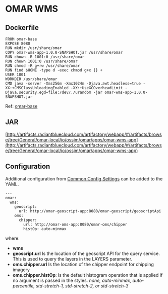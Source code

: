 # OMAR WMS

## Dockerfile
```
FROM omar-base
EXPOSE 8080
RUN mkdir /usr/share/omar
COPY omar-wms-app-1.0.0-SNAPSHOT.jar /usr/share/omar
RUN chown -R 1001:0 /usr/share/omar
RUN chown 1001:0 /usr/share/omar
RUN chmod -R g+rw /usr/share/omar
RUN find $HOME -type d -exec chmod g+x {} +
USER 1001
WORKDIR /usr/share/omar
CMD java -server -Xms256m -Xmx1024m -Djava.awt.headless=true -XX:+CMSClassUnloadingEnabled -XX:+UseGCOverheadLimit -Djava.security.egd=file:/dev/./urandom -jar omar-wms-app-1.0.0-SNAPSHOT.jar
```
Ref: [omar-base](../../../omar-base/docs/install-guide/omar-ossim-base/)

## JAR
[http://artifacts.radiantbluecloud.com/artifactory/webapp/#/artifacts/browse/tree/General/omar-local/io/ossim/omar/apps/omar-wms-app](http://artifacts.radiantbluecloud.com/artifactory/webapp/#/artifacts/browse/tree/General/omar-local/io/ossim/omar/apps/omar-wms-app)

## Configuration

Additional configuration from [Common Config Settings](../../../omar-common/docs/install-guide/omar-common/#common-config-settings) can be added to the YAML.

```
---
omar:
  wms:
    geoscript:
      url: http://omar-geoscript-app:8080/omar-geoscript/geoscriptApi
    oms:
      chipper:
        url: http://omar-oms-app:8080/omar-oms/chipper
        histOp: auto-minmax
```

where:

* **wms**
 * **geoscript.url** Is the location of the geoscript API for the query service.  This is used to query the layers in the LAYERS parameter.
 * **oms.chipper.url** Is the location of the chipper endpoint for chipping imagery
 * **oms.chipper.histOp**: Is the default histogram operation that is applied if no argument is passed in the styles.  *none, auto-minmax, 
auto-percentile, std-stretch-1, std-stretch-2, or std-stretch-3*